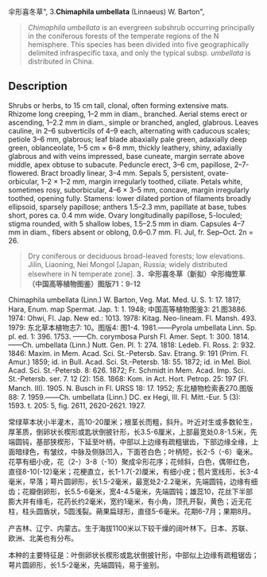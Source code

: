 伞形喜冬草",
3.**Chimaphila umbellata** (Linnaeus) W. Barton",

> *Chimaphila* *umbellata* is an evergreen subshrub occurring principally in the coniferous forests of the temperate regions of the N hemisphere. This species has been divided into five geographically delimited infraspecific taxa, and only the typical subsp. *umbellata* is distributed in China.

## Description
Shrubs or herbs, to 15 cm tall, clonal, often forming extensive mats. Rhizome long creeping, 1–2 mm in diam., branched. Aerial stems erect or ascending, 1–2.2 mm in diam., simple or branched, angled, glabrous. Leaves cauline, in 2–6 subverticils of 4–9 each, alternating with caducous scales; petiole 3–6 mm, glabrous; leaf blade abaxially pale green, adaxially deep green, oblanceolate, 1–5 cm × 6–8 mm, thickly leathery, shiny, adaxially glabrous and with veins impressed, base cuneate, margin serrate above middle, apex obtuse to subacute. Peduncle erect, 3–6 cm, papillose, 2–7-flowered. Bract broadly linear, 3–4 mm. Sepals 5, persistent, ovate-orbicular, 1–2 × 1–2 mm, margin irregularly toothed, ciliate. Petals white, sometimes rosy, suborbicular, 4–6 × 3–5 mm, concave, margin irregularly toothed, opening fully. Stamens: lower dilated portion of filaments broadly ellipsoid, sparsely papillose; anthers 1.5–2.3 mm, papillate at base, tubes short, pores ca. 0.4 mm wide. Ovary longitudinally papillose, 5-loculed; stigma rounded, with 5 shallow lobes, 1.5–2.5 mm in diam. Capsules 4–7 mm in diam., fibers absent or oblong, 0.6–0.7 mm. Fl. Jul, fr. Sep–Oct. 2n = 26.

> Dry coniferous or deciduous broad-leaved forests; low elevations. Jilin, Liaoning, Nei Mongol [Japan, Russia; widely distributed elsewhere in N temperate zone].
**3．伞形喜冬草（新拟）伞形梅笠草（中国高等植物图鉴）图版71：9-12**

Chimaphila umbellata (Linn.) W. Barton, Veg. Mat. Med. U. S. 1: 17. 1817; Hara, Enum. map Spermat. Jap. 1: 1. 1948; 中国高等植物图鉴3: 21.图3886. 1974: Ohwi, Fl. Jap. New ed.: 1013. 1978: Kitag. Neo-Iineam. Fl. Mansh. 493. 1979: 东北草本植物志7: 10。图版4: 图1-4. 1981.——Pyrola umbellata Linn. Sp. pl. ed. 1: 396. 1753. ——Ch. corymbosa Pursh Fl. Amer. Sept. 1: 300. 1814.——Ch. umbellata (Linn.) Nutt. Gen. Pl. 1: 274. 1818: Ledeb. Fl. Ross. 2: 932. 1846: Maxim. in Mem. Acad. Sci. St.-Petersb. Sav. Etrang. 9: 191 (Prim. Fl. Amur.) 1859; id. in Bull. Acad. Sci. St.-Petersb. 18: 55. 1872; id. in Mel. Biol. Acad. Sci. St.-Petersb. 8: 626. 1872; Fr. Schmidt in Mem. Acad. Imp. Sci. St.-Petersb. ser. 7. 12 (2): 158. 1868: Kom. in Act. Hort. Petrop. 25: 197 (Fl. Manch. III). 1905. N. Busch in Fl. URSS 18: 17. 1952; 东北植物检索表270.图版88: 7. 1959.——Ch. umbellata (Linn.) DC. ex Hegi, Ill. Fl. Mitt.-Eur. 5 (3): 1593. t. 205: 5, fig. 2611, 2620-2621. 1927.

常绿草本状小半灌木，高10-20厘米；根茎长而粗，斜升。叶近对生或多数轮生，厚革质，倒卵状长楔形或匙状倒披针形，长3.5-6厘米，上部最宽处0.8-1.5米，先端圆钝，基部狭楔形，下延至叶柄，中部以上边缘有疏粗锯齿，下部边缘全缘，上面暗绿色，有皱纹，中脉及侧脉凹入，下面苍白色；叶柄短，长2-5（-6）毫米。花葶有细小疣，花（2-）3-8（-10）聚成伞形花序；花倾斜，白色，偶带红色，直径8-10(-12)毫米；花梗直立，长1-1.7(-2)厘米，有细小疣；苞片宽线形，长3-4毫米，早落；萼片圆卵形，长1.5-2毫米，最宽处2-2.2毫米，先端圆钝，边缘有细齿；花瓣倒卵形，长5.5-6毫米，宽4-4.5毫米，先端圆钝；雄蕊10，花丝下半部膨大并有缘毛，花药长约2毫米，宽约1毫米，有小角，顶孔开裂，黄色；近无花柱，柱头圆盾状，5圆浅裂。蒴果扁球形，直径5-6毫米。花期6-7月；果期8月。

产吉林、辽宁、内蒙古。生于海拔1100米以下较干燥的阔叶林下。日本、苏联、欧洲、北美也有分布。

本种的主要特征是：叶倒卵状长楔形或匙状倒披针形，中部似上边缘有疏粗锯齿；萼片圆卵形，长1.5-2毫米，先端圆钝，易于鉴别。
